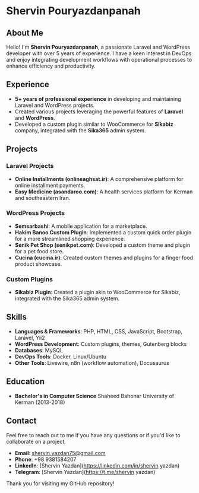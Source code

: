 # Shervin Pouryazdanpanah

## About Me

Hello! I'm **Shervin Pouryazdanpanah**, a passionate Laravel and WordPress developer with over 5 years of experience. I have a keen interest in DevOps and enjoy integrating development workflows with operational processes to enhance efficiency and productivity.

## Experience

- **5+ years of professional experience** in developing and maintaining Laravel and WordPress projects.
- Created various projects leveraging the powerful features of **Laravel** and **WordPress**.
- Developed a custom plugin similar to WooCommerce for **Sikabiz** company, integrated with the **Sika365** admin system.

## Projects

### Laravel Projects

- **Online Installments (onlineaghsat.ir)**: A comprehensive platform for online installment payments.
- **Easy Medicine (asandaroo.com)**: A health services platform for Kerman and southeastern Iran.

### WordPress Projects

- **Semsarbashi**: A mobile application for a marketplace.
- **Hakim Banoo Custom Plugin**: Implemented a custom quick order plugin for a more streamlined shopping experience.
- **Senik Pet Shop (senikpet.com)**: Developed a custom theme and plugin for a pet food store.
- **Cucina (cucina.ir)**: Created custom themes and plugins for a finger food product showcase.

### Custom Plugins

- **Sikabiz Plugin**: Created a plugin akin to WooCommerce for Sikabiz, integrated with the Sika365 admin system.

## Skills

- **Languages & Frameworks**: PHP, HTML, CSS, JavaScript, Bootstrap, Laravel, Yii2
- **WordPress Development**: Custom plugins, themes, Gutenberg blocks
- **Databases**: MySQL
- **DevOps Tools**: Docker, Linux/Ubuntu
- **Other Tools**: Livewire, n8n (workflow automation), Docusaurus

## Education

- **Bachelor's in Computer Science**
  Shaheed Bahonar University of Kerman (2013-2018)

## Contact

Feel free to reach out to me if you have any questions or if you'd like to collaborate on a project.

- **Email**: [shervin.yazdan75@gmail.com](mailto:shervin.yazdan75@gmail.com)
- **Phone**: +98 9381584207
- **LinkedIn**: [Shervin Yazdan](https://linkedin.com/in/shervin yazdan)
- **Telegram**: [Shervin Yazdan](https://t.me/shervin yazdan)

Thank you for visiting my GitHub repository!
